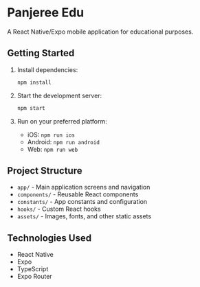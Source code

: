 # Panjeree Edu

A React Native/Expo mobile application for educational purposes.

## Getting Started

1. Install dependencies:
   ```bash
   npm install
   ```

2. Start the development server:
   ```bash
   npm start
   ```

3. Run on your preferred platform:
   - iOS: `npm run ios`
   - Android: `npm run android`
   - Web: `npm run web`

## Project Structure

- `app/` - Main application screens and navigation
- `components/` - Reusable React components
- `constants/` - App constants and configuration
- `hooks/` - Custom React hooks
- `assets/` - Images, fonts, and other static assets

## Technologies Used

- React Native
- Expo
- TypeScript
- Expo Router
